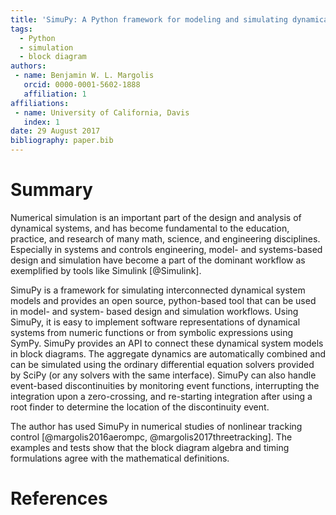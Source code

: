 ```yaml
---
title: 'SimuPy: A Python framework for modeling and simulating dynamical systems'
tags:
  - Python
  - simulation
  - block diagram
authors:
 - name: Benjamin W. L. Margolis
   orcid: 0000-0001-5602-1888
   affiliation: 1
affiliations:
 - name: University of California, Davis
   index: 1
date: 29 August 2017
bibliography: paper.bib
---
```


# Summary

Numerical simulation is an important part of the design and analysis of dynamical systems, and has become fundamental to the education, practice, and research of many math, science, and engineering disciplines. Especially in systems and controls engineering, model- and systems-based design and simulation have become a part of the dominant workflow as exemplified by tools like Simulink [@Simulink].

SimuPy is a framework for simulating interconnected dynamical system models and provides an open source, python-based tool that can be used in model- and system- based design and simulation workflows. Using SimuPy, it is easy to implement software representations of dynamical systems from numeric functions or from symbolic expressions using SymPy. SimuPy provides an API to connect these dynamical system models in block diagrams. The aggregate dynamics are automatically combined and can be simulated using the ordinary differential equation solvers provided by SciPy (or any solvers with the same interface). SimuPy can also handle event-based discontinuities by monitoring event functions, interrupting the integration upon a zero-crossing, and re-starting integration after using a root finder to determine the location of the discontinuity event.

The author has used SimuPy in numerical studies of nonlinear tracking control [@margolis2016aerompc, @margolis2017threetracking]. The examples and tests show that the block diagram algebra and timing formulations agree with the mathematical definitions.

# References
